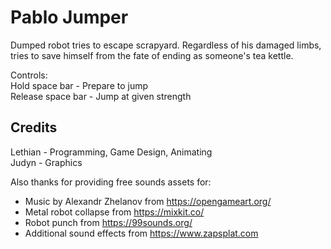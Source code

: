 # Pablo Jumper

Dumped robot tries to escape scrapyard. Regardless of his damaged limbs, tries to save himself from the fate of ending as someone's tea kettle.

Controls:
<br>Hold space bar - Prepare to jump
<br>Release space bar - Jump at given strength

## Credits

Lethian - Programming, Game Design, Animating
<br>Judyn - Graphics

Also thanks for providing free sounds assets for:
- Music by Alexandr Zhelanov from https://opengameart.org/
- Metal robot collapse from https://mixkit.co/
- Robot punch from https://99sounds.org/
- Additional sound effects from https://www.zapsplat.com
